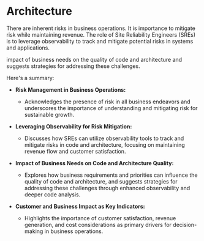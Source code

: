 # Architecture


There are inherent risks in business operations.
It is importance to mitigate risk while maintaining revenue.
The role of Site Reliability Engineers (SREs) is to leverage observability to track and mitigate potential risks in systems and applications. 

impact of business needs on the quality of code and architecture 
and suggests strategies for addressing these challenges. 

Here's a summary:

- **Risk Management in Business Operations:**
  - Acknowledges the presence of risk in all business endeavors and underscores the importance of understanding and mitigating risk for sustainable growth.

- **Leveraging Observability for Risk Mitigation:**
  - Discusses how SREs can utilize observability tools to track and mitigate risks in code and architecture, focusing on maintaining revenue flow and customer satisfaction.

- **Impact of Business Needs on Code and Architecture Quality:**
  - Explores how business requirements and priorities can influence the quality of code and architecture, and suggests strategies for addressing these challenges through enhanced observability and deeper code analysis.

- **Customer and Business Impact as Key Indicators:**
  - Highlights the importance of customer satisfaction, revenue generation, and cost considerations as primary drivers for decision-making in business operations.


